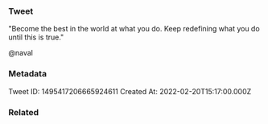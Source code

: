 ### Tweet
"Become the best in the world at what you do. Keep redefining what you do until this is true." 

@naval

### Metadata
Tweet ID: 1495417206665924611
Created At: 2022-02-20T15:17:00.000Z

### Related

